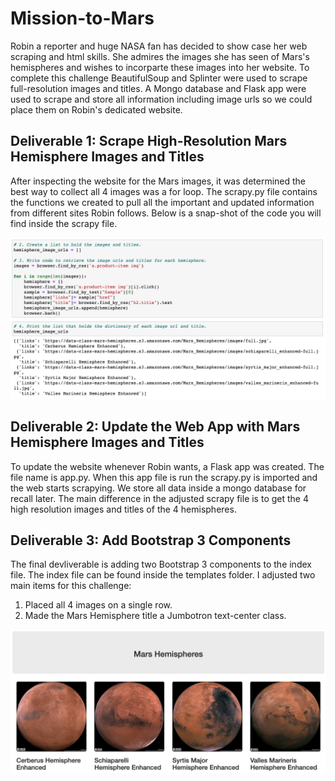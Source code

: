 # Mission-to-Mars
Robin a reporter and huge NASA fan has decided to show case her web scraping and html skills.  She admires the images she has seen of Mars's hemispheres and wishes to incorparte these images into her website.  To complete this challenge BeautifulSoup and Splinter were used to scrape full-resolution images and titles.  A Mongo database and Flask app were used to scrape and store all information including image urls so we could place them on Robin's dedicated website.     

## Deliverable 1: Scrape High-Resolution Mars Hemisphere Images and Titles
After inspecting the website for the Mars images, it was determined the best way to collect all 4 images was a for loop. The scrapy.py file contains the functions we created to pull all the important and updated information from different sites Robin follows.  Below is a snap-shot of the code you will find inside the scrapy file.

![](Resources/code_dic.png)



## Deliverable 2: Update the Web App with Mars Hemisphere Images and Titles

To update the website whenever Robin wants, a Flask app was created. The file name is app.py.  When this app file is run the scrapy.py is imported and the web starts scrapying. We store all data inside a mongo database for recall later.  The main difference in the adjusted scrapy file is to get the 4 high resolution images and titles of the 4 hemispheres.  



## Deliverable 3: Add Bootstrap 3 Components
The final devliverable is adding two Bootstrap 3 components to the index file.  The index file can be found inside the templates folder.  I adjusted two main items for this challenge:
1. Placed all 4 images on a single row.
2. Made the Mars Hemisphere title a Jumbotron text-center class. 

![](Resources/bootstrap3_changes.png)
